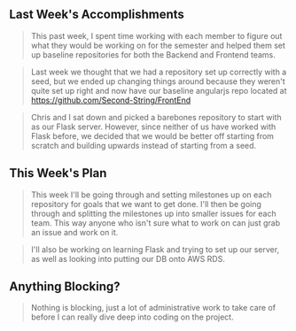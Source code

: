## Last Week's Accomplishments

> This past week, I spent time working with each member to figure out what they would be working on for the semester and helped them set up baseline repositories for both the Backend and Frontend teams.

> Last week we thought that we had a repository set up correctly with a seed, but we ended up changing things around because they weren't quite set up right and now have our baseline angularjs repo located at https://github.com/Second-String/FrontEnd

> Chris and I sat down and picked a barebones repository to start with as our Flask server. However, since neither of us have worked with Flask before, we decided that we would be better off starting from scratch and building upwards instead of starting from a seed.

## This Week's Plan

> This week I'll be going through and setting milestones up on each repository for goals that we want to get done. I'll then be going through and splitting the milestones up into smaller issues for each team. This way anyone who isn't sure what to work on can just grab an issue and work on it.

> I'll also be working on learning Flask and trying to set up our server, as well as looking into putting our DB onto AWS RDS.

## Anything Blocking?

> Nothing is blocking, just a lot of administrative work to take care of before I can really dive deep into coding on the project.